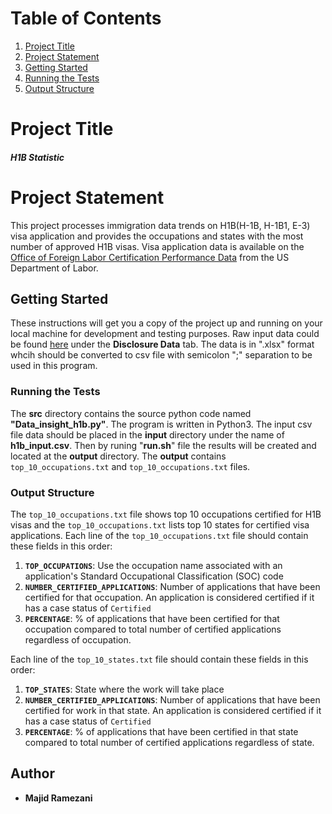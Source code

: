 # Table of Contents
1. [Project Title](README.md#project-title)
2. [Project Statement](README.md#project-statement)
3. [Getting Started](README.md#getting-started)
4. [Running the Tests](README.md#running-the-tests)
5. [Output Structure](README.md#out-put-structure)



# Project Title

##### **H1B Statistic**

# Project Statement

This project processes immigration data trends on H1B(H-1B, H-1B1, E-3) visa application and provides the occupations and states with the most number of approved H1B visas. Visa application data is available on the [Office of Foreign Labor Certification Performance Data](https://www.foreignlaborcert.doleta.gov/performancedata.cfm#dis) from the US Department of Labor.  

## Getting Started

These instructions will get you a copy of the project up and running on your local machine for development and testing purposes. Raw input data could be found [here](https://www.foreignlaborcert.doleta.gov/performancedata.cfm) under the **Disclosure Data** tab. The data is in ".xlsx" format whcih should be converted to csv file with semicolon ";" separation to be used in this program.

### Running the Tests

The **src** directory contains the source python code named **"Data_insight_h1b.py"**. The program is written in Python3. The input csv file data should be placed in the **input** directory under the name of **h1b_input.csv**. Then by runing "**run.sh**" file the results will be created and located at the **output** directory. The **output** contains `top_10_occupations.txt` and `top_10_occupations.txt` files. 

### Output Structure

 The `top_10_occupations.txt` file shows top 10 occupations certified for H1B visas and the `top_10_occupations.txt` lists top 10 states for certified visa applications.
 Each line of the `top_10_occupations.txt` file should contain these fields in this order:
1. **`TOP_OCCUPATIONS`**: Use the occupation name associated with an application's Standard Occupational Classification (SOC) code
2. **`NUMBER_CERTIFIED_APPLICATIONS`**: Number of applications that have been certified for that occupation. An application is considered certified if it has a case status of `Certified`
3. __`PERCENTAGE`__: % of applications that have been certified for that occupation compared to total number of certified applications regardless of occupation. 



Each line of the `top_10_states.txt` file should contain these fields in this order:
1. **`TOP_STATES`**: State where the work will take place
2. **`NUMBER_CERTIFIED_APPLICATIONS`**: Number of applications that have been certified for work in that state. An application is considered certified if it has a case status of `Certified`
3. **`PERCENTAGE`**: % of applications that have been certified in that state compared to total number of certified applications regardless of state.


## Author

* **Majid Ramezani** 

